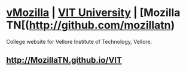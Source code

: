 # [vMozilla](http://www.github.com/vMozilla) | [VIT University](http://www.github.com/VITUni) | [Mozilla TN[(http://github.com/mozillatn) 
College website for Vellore Institute of Technology, Vellore. 
## <http://MozillaTN.github.io/VIT>
